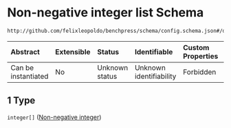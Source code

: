 # Non-negative integer list Schema

```txt
http://github.com/felixleopoldo/benchpress/schema/config.schema.json#/definitions/flexnonnegint/anyOf/1
```



| Abstract            | Extensible | Status         | Identifiable            | Custom Properties | Additional Properties | Access Restrictions | Defined In                                                                    |
| :------------------ | :--------- | :------------- | :---------------------- | :---------------- | :-------------------- | :------------------ | :---------------------------------------------------------------------------- |
| Can be instantiated | No         | Unknown status | Unknown identifiability | Forbidden         | Allowed               | none                | [config.schema.json*](../../../out/config.schema.json "open original schema") |

## 1 Type

`integer[]` ([Non-negative integer](config-definitions-non-negative-integer.md))
